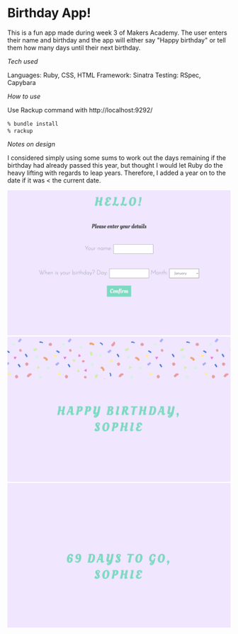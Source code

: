 # Birthday App!

This is a fun app made during week 3 of Makers Academy. The user enters their name and birthday and the app will either say "Happy birthday" or tell them how many days until their next birthday.

_Tech used_

Languages: Ruby, CSS, HTML
Framework: Sinatra
Testing: RSpec, Capybara

_How to use_

Use Rackup command with http://localhost:9292/

````console
% bundle install
% rackup
````

_Notes on design_

I considered simply using some sums to work out the days remaining if the birthday had already passed this year, but thought I would let Ruby do the heavy lifting with regards to leap years. Therefore, I added a year on to the date if it was < the current date.

![Landing page](./docs/index.png?raw=true "Landing page")
![Birthday page](./docs/bday.png?raw=true "Birthday page")
![Future page](./docs/future.png?raw=true "Future page")